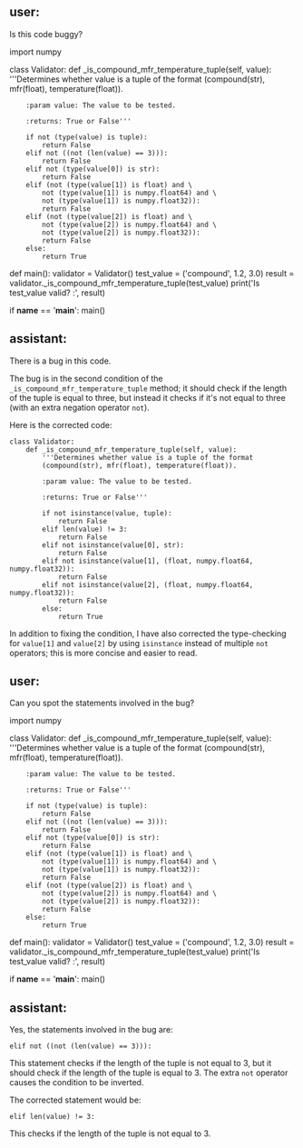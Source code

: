 ## user:
Is this code buggy?

























import numpy


class Validator:
    def _is_compound_mfr_temperature_tuple(self, value):
        '''Determines whether value is a tuple of the format
        (compound(str), mfr(float), temperature(float)).

        :param value: The value to be tested.

        :returns: True or False'''
        
        if not (type(value) is tuple):
            return False
        elif not ((not (len(value) == 3))):
            return False
        elif not (type(value[0]) is str):
            return False
        elif (not (type(value[1]) is float) and \
            not (type(value[1]) is numpy.float64) and \
            not (type(value[1]) is numpy.float32)):
            return False
        elif (not (type(value[2]) is float) and \
            not (type(value[2]) is numpy.float64) and \
            not (type(value[2]) is numpy.float32)):
            return False
        else:
            return True


def main():
    validator = Validator()
    test_value = ('compound', 1.2, 3.0)
    result = validator._is_compound_mfr_temperature_tuple(test_value)
    print('Is test_value valid? :', result)


if __name__ == '__main__':
    main()

## assistant:
There is a bug in this code.

The bug is in the second condition of the `_is_compound_mfr_temperature_tuple` method; it should check if the length of the tuple is equal to three, but instead it checks if it's not equal to three (with an extra negation operator `not`).

Here is the corrected code:

```
class Validator:
    def _is_compound_mfr_temperature_tuple(self, value):
        '''Determines whether value is a tuple of the format
        (compound(str), mfr(float), temperature(float)).

        :param value: The value to be tested.

        :returns: True or False'''
        
        if not isinstance(value, tuple):
            return False
        elif len(value) != 3:
            return False
        elif not isinstance(value[0], str):
            return False
        elif not isinstance(value[1], (float, numpy.float64, numpy.float32)):
            return False
        elif not isinstance(value[2], (float, numpy.float64, numpy.float32)):
            return False
        else:
            return True
```

In addition to fixing the condition, I have also corrected the type-checking for `value[1]` and `value[2]` by using `isinstance` instead of multiple `not` operators; this is more concise and easier to read.

## user:
Can you spot the statements involved in the bug?

























import numpy


class Validator:
    def _is_compound_mfr_temperature_tuple(self, value):
        '''Determines whether value is a tuple of the format
        (compound(str), mfr(float), temperature(float)).

        :param value: The value to be tested.

        :returns: True or False'''
        
        if not (type(value) is tuple):
            return False
        elif not ((not (len(value) == 3))):
            return False
        elif not (type(value[0]) is str):
            return False
        elif (not (type(value[1]) is float) and \
            not (type(value[1]) is numpy.float64) and \
            not (type(value[1]) is numpy.float32)):
            return False
        elif (not (type(value[2]) is float) and \
            not (type(value[2]) is numpy.float64) and \
            not (type(value[2]) is numpy.float32)):
            return False
        else:
            return True


def main():
    validator = Validator()
    test_value = ('compound', 1.2, 3.0)
    result = validator._is_compound_mfr_temperature_tuple(test_value)
    print('Is test_value valid? :', result)


if __name__ == '__main__':
    main()

## assistant:
Yes, the statements involved in the bug are:

```
elif not ((not (len(value) == 3))):
```

This statement checks if the length of the tuple is not equal to 3, but it should check if the length of the tuple is equal to 3. The extra `not` operator causes the condition to be inverted.

The corrected statement would be:

```
elif len(value) != 3:
```

This checks if the length of the tuple is not equal to 3.

